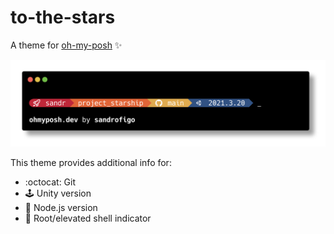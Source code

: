 # to-the-stars
A theme for [oh-my-posh](https://ohmyposh.dev/) ✨

![theme preview](images/to-the-stars.png)

This theme provides additional info for:
- :octocat: Git
- 🕹️ Unity version
- :seedling: Node.js version
- :wrench: Root/elevated shell indicator